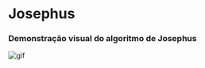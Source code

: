 # Josephus

### Demonstração visual do algoritmo de Josephus
![gif](https://s1.gifyu.com/images/josephus1.gif)
